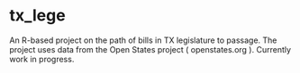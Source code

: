 # tx_lege

An R-based project on the path of bills in TX legislature to passage. The project uses data from the Open States project ( openstates.org ). Currently work in progress. 
